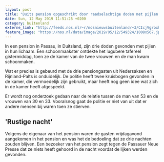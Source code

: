 ```yaml
---
layout: post
title: "Duits pension opgeschrikt door raadselachtige doden met pijlen in lichaam"
date: Sun, 12 May 2019 11:51:25 +0200
category: buitenland
externe_link: "http://feeds.nos.nl/~r/nosnieuwsbuitenland/~3/CIcjVgroxkw/2284223"
feature_image: "https://nos.nl/data/image/2019/05/12/549324/1008x567.jpg"
---
```


<p>In een pension in Passau, in Duitsland, zijn drie doden gevonden met pijlen in hun lichaam. Een schoonmaakster ontdekte het lugubere tafereel gistermiddag, toen ze de kamer van de twee vrouwen en de man kwam schoonmaken.</p>
<p>Wat er precies is gebeurd met de drie pensiongasten uit Nedersaksen en Rijnland-Palts is onduidelijk. De politie heeft twee kruisbogen gevonden in de kamer, die vermoedelijk zijn gebruikt, maar heeft nog geen idee wat zich in de kamer heeft afgespeeld.</p>
<p>Er wordt nog onderzoek gedaan naar de relatie tussen de man van 53 en de vrouwen van 30 en 33. Vooralsnog gaat de politie er niet van uit dat er andere mensen bij waren toen ze stierven.</p>
<h2>'Rustige nacht'</h2>
<p>Volgens de eigenaar van het pension waren de gasten vrijdagavond aangekomen in het pension en was het de bedoeling dat ze drie nachten zouden blijven. Een bezoeker van het pension zegt tegen de Passauer Neue Presse dat ze niets heeft gehoord in de nacht voordat de lijken werden gevonden.</p><img src="http://feeds.feedburner.com/~r/nosnieuwsbuitenland/~4/CIcjVgroxkw" height="1" width="1" alt=""/>
